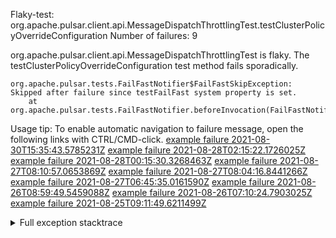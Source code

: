         
Flaky-test: org.apache.pulsar.client.api.MessageDispatchThrottlingTest.testClusterPolicyOverrideConfiguration
Number of failures: 9

org.apache.pulsar.client.api.MessageDispatchThrottlingTest is flaky. The testClusterPolicyOverrideConfiguration test method fails sporadically.

```
org.apache.pulsar.tests.FailFastNotifier$FailFastSkipException: Skipped after failure since testFailFast system property is set.
	at org.apache.pulsar.tests.FailFastNotifier.beforeInvocation(FailFastNotifier.java:88)

```

Usage tip: To enable automatic navigation to failure message, open the following links with CTRL/CMD-click.
[example failure 2021-08-30T15:35:43.5785231Z](https://github.com/apache/pulsar/runs/3463119398?check_suite_focus=true#step:9:3985)
[example failure 2021-08-28T02:15:22.1726025Z](https://github.com/apache/pulsar/runs/3448473880?check_suite_focus=true#step:9:2982)
[example failure 2021-08-28T00:15:30.3268463Z](https://github.com/apache/pulsar/runs/3447917315?check_suite_focus=true#step:9:2350)
[example failure 2021-08-27T08:10:57.0653869Z](https://github.com/apache/pulsar/runs/3440980370?check_suite_focus=true#step:9:3049)
[example failure 2021-08-27T08:04:16.8441266Z](https://github.com/apache/pulsar/runs/3440855241?check_suite_focus=true#step:9:2974)
[example failure 2021-08-27T06:45:35.0161590Z](https://github.com/apache/pulsar/runs/3440411158?check_suite_focus=true#step:9:2975)
[example failure 2021-08-26T08:59:49.5459088Z](https://github.com/apache/pulsar/runs/3430539961?check_suite_focus=true#step:9:3684)
[example failure 2021-08-26T07:10:24.7903025Z](https://github.com/apache/pulsar/runs/3429892136?check_suite_focus=true#step:9:3036)
[example failure 2021-08-25T09:11:49.6211499Z](https://github.com/apache/pulsar/runs/3420085427?check_suite_focus=true#step:10:2942)


<details>
<summary>Full exception stacktrace</summary>
<code><pre>
org.apache.pulsar.tests.FailFastNotifier$FailFastSkipException: Skipped after failure since testFailFast system property is set.
	at org.apache.pulsar.tests.FailFastNotifier.beforeInvocation(FailFastNotifier.java:88)

</pre></code>
</details>

